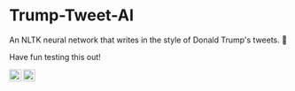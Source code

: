 # Trump-Tweet-AI
An NLTK neural network that writes in the style of Donald Trump's tweets. 💬

Have fun testing this out!

<a target="_blank" href="https://www.twitter.com/">
    <img align="left" alt="Discord" width="22px" src="https://3.bp.blogspot.com/-NxouMmz2bOY/T8_ac97cesI/AAAAAAAAGg0/e3vY1_bdnbE/s1600/Twitter+logo+2012.png" />
 </a>
<a target="_blank">
    <img align="left" alt="Discord" width="22px" src="https://www.boston.com/wp-content/uploads/2016/05/yuge_anger.png" />
 </a>
